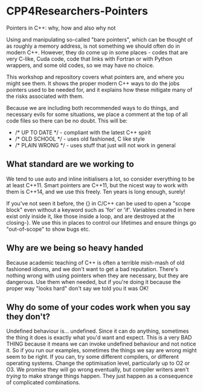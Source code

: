 # CPP4Researchers-Pointers
Pointers in C++: why, how and also why not

Using and manipulating so-called "bare pointers", which can be thought of as roughly a memory address,
is not something we should often do in modern C++.
However, they do come up in some places - codes that are very C-like, Cuda code,
code that links with Fortran or with Python wrappers, and some old codes, so we may have no choice.

This workshop and repository covers what pointers are, and where you might see them.
It shows the proper modern C++ ways to do the jobs pointers used to be needed for,
and it explains how these mitigate many of the risks associated with them.

Because we are including both recommended ways to do things, and necessary
evils for some situations, we place a comment at the top of all code files
so there can be no doubt.
This will be:
* /\* UP TO DATE \*/ - compliant with the latest C++ spirit
* /\* OLD SCHOOL \*/ - uses old fashioned, C like style
* /\* PLAIN WRONG \*/ - uses stuff that just will not work in general

## What standard are we working to

We tend to use auto and inline initialisers a lot, so consider everything
to be at least C++11. Smart pointers are C++11, but the nicest way
to work with them is C++14, and we use this freely. Ten years is long enough, surely!

If you've not seen it before, the {} in C/C++ can be used to open a "scope block" even without
a keyword such as 'for' or 'if'. Variables created in here exist only inside it, like
those inside a loop, and are destroyed at the closing-}. We use this in places
to control our lifetimes and ensure things go "out-of-scope" to show bugs etc.

## Why are we being so heavy handed

Because academic teaching of C++ is often a terrible mish-mash of old
fashioned idioms, and we don't want to get a bad reputation. There's nothing wrong
with using pointers when they are necessary, but they are dangerous.
Use them when needed, but if you're doing it because the proper way
"looks hard" don't say we told you it was OK!

## Why do some of your codes work when you say they don't?

Undefined behaviour is... undefined. Since it can do anything, sometimes
the thing it does is exactly what you'd want and expect.
This is a very BAD THING because it means we can invoke undefined behaviour
and not notice it. So if you run our examples, sometimes the things we
say are wrong might seem to be right. If you can, try some different
compilers, or different operating systems. Change the optimisation level,
particularly up to O2 or O3. We promise they will go wrong eventually, but
compiler writers aren't _trying_ to make strange things happen. They just happen
as a consequence of complicated combinations.

